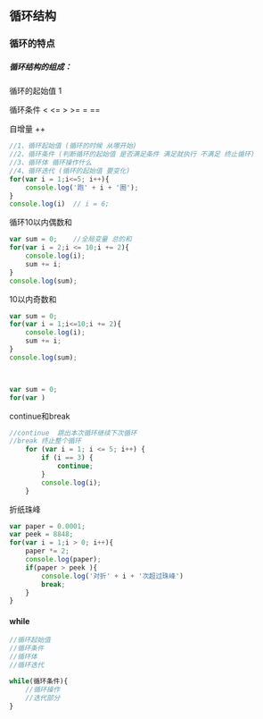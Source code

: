 ## 循环结构

### 循环的特点

##### 循环结构的组成：

循环的起始值 1

循环条件 < <= > >= = ==

自增量 ++

```javascript
//1、循环起始值 (循环的时候 从哪开始)
//2、循环条件 (判断循环的起始值 是否满足条件 满足就执行 不满足 终止循环)
//3、循环体 循环操作什么
//4、循环迭代 (循环的起始值 要变化)
for(var i = 1;i<=5; i++){
    console.log('跑' + i + '圈');
}
console.log(i)	// i = 6;
```

循环10以内偶数和

```javascript
var sum = 0;	//全局变量 总的和
for(var i = 2;i <= 10;i += 2){
    console.log(i);
    sum += i;
}
console.log(sum);
```

10以内奇数和

```javascript
var sum = 0;
for(var i = 1;i<=10;i += 2){
    console.log(i);
    sum += i;
}
console.log(sum);



var sum = 0;
for(var )
```

continue和break

```javascript
//continue	跳出本次循环继续下次循环
//break	终止整个循环
    for (var i = 1; i <= 5; i++) {
        if (i == 3) {
            continue;
        }
        console.log(i);
    }
```

折纸珠峰

```javascript
var paper = 0.0001;
var peek = 8848;
for(var i = 1;i > 0; i++){
    paper *= 2;
    console.log(paper);
    if(paper > peek ){
        console.log('对折' + i + '次超过珠峰')
        break;
    }
}
```

#### while

```javascript
//循环起始值
//循环条件
//循环体
//循环迭代

while(循环条件){
    //循环操作
    //迭代部分
}
```

